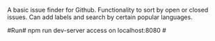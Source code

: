 A basic issue finder for Github.  Functionality to sort by open or closed issues.  Can add labels and search by certain popular languages.

#Run#
npm run dev-server    access on localhost:8080 #